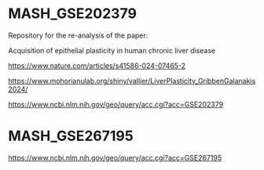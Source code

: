 # MASH_GSE202379

Repository for the re-analysis of the paper: 

Acquisition of epithelial plasticity in human chronic liver disease

https://www.nature.com/articles/s41586-024-07465-2

https://www.mohorianulab.org/shiny/vallier/LiverPlasticity_GribbenGalanakis2024/

https://www.ncbi.nlm.nih.gov/geo/query/acc.cgi?acc=GSE202379

# MASH_GSE267195


https://www.ncbi.nlm.nih.gov/geo/query/acc.cgi?acc=GSE267195


